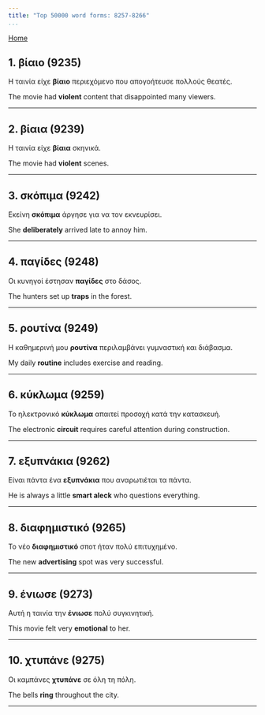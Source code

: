 ```yaml
---
title: "Top 50000 word forms: 8257-8266"
...
```


[Home](./) 

## 1. βίαιο (9235)

Η ταινία είχε **βίαιο** περιεχόμενο που απογοήτευσε πολλούς θεατές.  

The movie had **violent** content that disappointed many viewers.

---

## 2. βίαια (9239)

Η ταινία είχε **βίαια** σκηνικά.

The movie had **violent** scenes.

---

## 3. σκόπιμα (9242)

Εκείνη **σκόπιμα** άργησε για να τον εκνευρίσει.  

She **deliberately** arrived late to annoy him.

---

## 4. παγίδες (9248)

Οι κυνηγοί έστησαν **παγίδες** στο δάσος.  

The hunters set up **traps** in the forest.

---

## 5. ρουτίνα (9249)

Η καθημερινή μου **ρουτίνα** περιλαμβάνει γυμναστική και διάβασμα.  

My daily **routine** includes exercise and reading.

---

## 6. κύκλωμα (9259)

Το ηλεκτρονικό **κύκλωμα** απαιτεί προσοχή κατά την κατασκευή.

The electronic **circuit** requires careful attention during construction.

---

## 7. εξυπνάκια (9262)

Είναι πάντα ένα **εξυπνάκια** που αναρωτιέται τα πάντα.

He is always a little **smart aleck** who questions everything.

---

## 8. διαφημιστικό (9265)

Το νέο **διαφημιστικό** σποτ ήταν πολύ επιτυχημένο.  

The new **advertising** spot was very successful.

---

## 9. ένιωσε (9273)

Αυτή η ταινία την **ένιωσε** πολύ συγκινητική.  

This movie felt very **emotional** to her.

---

## 10. χτυπάνε (9275)

Οι καμπάνες **χτυπάνε** σε όλη τη πόλη.  

The bells **ring** throughout the city.

---

